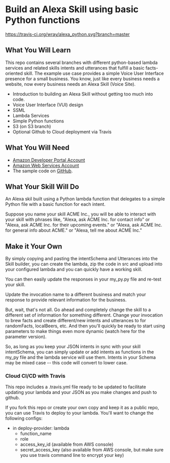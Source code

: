 # Build an Alexa Skill using basic Python functions

https://travis-ci.org/wray/alexa_python.svg?branch=master

## What You Will Learn

This repo contains several branches with different python-based lambda
services and related skills intents and utterances that fulfill a basic facts-oriented skill. The example use
case provides a simple Voice User Interface presence for a small
business. You know, just like every business needs a website, now
every business needs an Alexa Skill (Voice Site).

* Introduction to building an Alexa Skill without getting too much
into code.
* Voice User Interface (VUI) design
* SSML
* Lambda Services
* Simple Python functions
* S3 (on S3 branch)
* Optional Github to Cloud deployment via Travis

## What You Will Need

* [Amazon Developer Portal Account](http://developer.amazon.com)
* [Amazon Web Services Account](http://aws.amazon.com/)
* The sample code on [GitHub](https://github.com/techemstudios/alexa_python).

## What Your Skill Will Do

An Alexa skil built using a Python lambda function that delegates to a
simple Python file with a basic function for each intent.

Suppose you name your skill ACME Inc., you will be able to interact
with your skill with phrases like, "Alexa, ask ACME Inc. for contact
info" or "Alexa, ask ACME Inc. for their upcoming events." or "Alexa,
ask ACME Inc. for general info about ACME." or "Alexa, tell me about
ACME Inc."

## Make it Your Own

By simply copying and pasting the
intentSchema and Utterances into the Skill builder, you can create the
lambda, zip the code in src and upload into your configured lambda and you can quickly have
a working skill.

You can then easily update the responses in your my_py.py file and
re-test your skill.

Update the invocation name to a different business and match your
response to provide relevant information for the business.

But, wait, that's not all. Go ahead and completely change the skill to
a different set of information for something different. Change your
invocation to brew facts and create different/new intents and
utterances to for randomFacts, localBeers, etc. And then you'll
quickly be ready to start using parameters to make things even more
dynamic (watch here for the parameter version).

So, as long as you keep your JSON intents in sync with your skill intentSchema, you can
simply update or add intents as functions in the my_py file and the lambda service will use them.
Intents in your Schema may be mixed case -- this code will convert to lower case.

### Cloud CI/CD with Travis

This repo includes a .travis.yml file ready to be updated to
facilitate updating your lambda and your JSON as you make changes and
push to github.

If you fork this repo or create your own copy and keep it as a public repo, you can use
Travis to deploy to your lambda. You'll want to change the following configs:

* in deploy-provider: lambda
  * function_name
  * role
  * access_key_id (available from AWS console)
  * secret_access_key (also available from AWS console, but make sure you use travis command line to encrypt your key)

